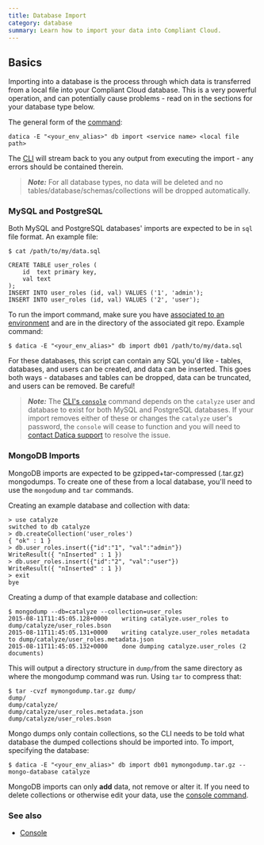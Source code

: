 ```yaml
---
title: Database Import
category: database
summary: Learn how to import your data into Compliant Cloud.
---
```


## Basics

Importing into a database is the process through which data is transferred from a local file into your Compliant Cloud database. This is a very powerful operation, and can potentially cause problems - read on in the sections for your database type below.

The general form of the [command](/compliant-cloud/cli-reference#import):

```
datica -E "<your_env_alias>" db import <service name> <local file path>
```

The [CLI](/compliant-cloud/cli-reference) will stream back to you any output from executing the import - any errors should be contained therein.

> ***Note:*** For all database types, no data will be deleted and no tables/database/schemas/collections will be dropped automatically.



### MySQL and PostgreSQL

Both MySQL and PostgreSQL databases' imports are expected to be in `sql` file format. An example file:

```
$ cat /path/to/my/data.sql

CREATE TABLE user_roles (
    id  text primary key,
    val text
);
INSERT INTO user_roles (id, val) VALUES ('1', 'admin');
INSERT INTO user_roles (id, val) VALUES ('2', 'user');
```

To run the import command, make sure you have [associated to an environment](/compliant-cloud/cli-reference#associate) and are in the directory of the associated git repo. Example command:

```
$ datica -E "<your_env_alias>" db import db01 /path/to/my/data.sql
```

For these databases, this script can contain any SQL you'd like - tables, databases, and users can be created, and data can be inserted. This goes both ways - databases and tables can be dropped, data can be truncated, and users can be removed. Be careful!

> ***Note:*** The [CLI's `console`](/compliant-cloud/cli-reference#console) command depends on the `catalyze` user and database to exist for both MySQL and PostgreSQL databases. If your import removes either of these or changes the `catalyze` user's password, the `console` will cease to function and you will need to [contact Datica support](/compliant-cloud/articles/contact) to resolve the issue.

### MongoDB Imports

MongoDB imports are expected to be gzipped+tar-compressed (.tar.gz) mongodumps. To create one of these from a local database, you'll need to use the `mongodump` and `tar` commands.

Creating an example database and collection with data:

```
> use catalyze
switched to db catalyze
> db.createCollection('user_roles')
{ "ok" : 1 }
> db.user_roles.insert({"id":"1", "val":"admin"})
WriteResult({ "nInserted" : 1 })
> db.user_roles.insert({"id":"2", "val":"user"})
WriteResult({ "nInserted" : 1 })
> exit
bye
```

Creating a dump of that example database and collection:

```
$ mongodump --db=catalyze --collection=user_roles
2015-08-11T11:45:05.128+0000    writing catalyze.user_roles to dump/catalyze/user_roles.bson
2015-08-11T11:45:05.131+0000    writing catalyze.user_roles metadata to dump/catalyze/user_roles.metadata.json
2015-08-11T11:45:05.132+0000    done dumping catalyze.user_roles (2 documents)
```

This will output a directory structure in `dump/`from the same directory as where the mongodump command was run. Using `tar` to compress that:

```
$ tar -cvzf mymongodump.tar.gz dump/
dump/
dump/catalyze/
dump/catalyze/user_roles.metadata.json
dump/catalyze/user_roles.bson
```

Mongo dumps only contain collections, so the CLI needs to be told what database the dumped collections should be imported into. To import, specifying the database:

```
$ datica -E "<your_env_alias>" db import db01 mymongodump.tar.gz --mongo-database catalyze
```

MongoDB imports can only **add** data, not remove or alter it. If you need to delete collections or otherwise edit your data, use the [console command](/compliant-cloud/cli-reference#console).

### See also

* [Console](/compliant-cloud/cli-reference#console)
